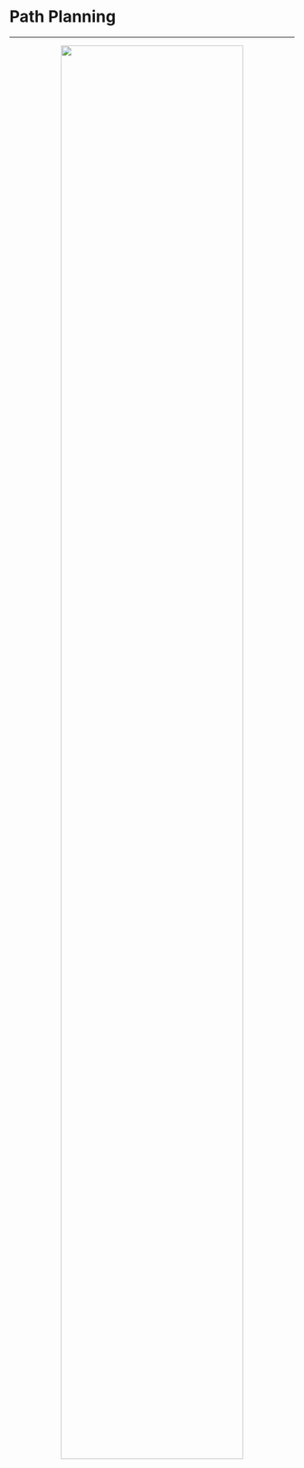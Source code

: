 # Path Planning

---

<p align="center">
  <img src="../img/path_planning.gif" style="width:80%"/>
</p>
